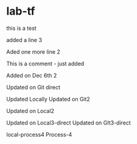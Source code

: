# lab-tf
this is a test

added a line 3


Aded one more line 2

This is a comment - just added

Added on Dec 6th 2

Updated on Git direct

Updated Locally
Updated on Git2


Updated on Local2


Updated on Local3-direct
Updated on GIt3-direct


local-process4
Process-4
